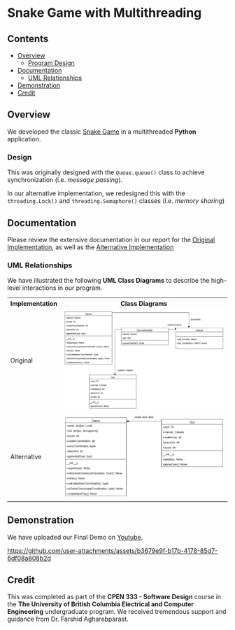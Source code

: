 # Snake Game with Multithreading

## Contents

* [Overview](#Overview)
    * [Program Design](#Design)
* [Documentation](#Documentation)
    * [UML Relationships](#UML-Relationships)
* [Demonstration](#Demonstration)
* [Credit](#Credit)

## Overview

We developed the classic [Snake Game](https://en.wikipedia.org/wiki/Snake_(video_game_genre)) in a multithreaded **Python** application.

### Design

This was originally designed with the `Queue.queue()` class to achieve synchronization (i.e. *message passing*).

In our alternative implementation, we redesigned this with the
`threading.Lock()` and `threading.Semaphore()` classes (i.e. *memory sharing*)

## Documentation

Please review the extensive documentation in our report for the [Original Implementation](/Documentation/Original/Original.pdf), as well as the [Alternative Implementation](/Documentation/Alternative/Alternative.pdf)


### UML Relationships

We have illustrated the following **UML Class Diagrams** to describe the high-level interactions in our program.

<table>
  <tr>
    <th>Implementation</th>
    <th>Class Diagrams</th>
  </tr>
  <tr>
    <td>Original</td>
    <td><img src = "Documentation/Original_ClassDiagrams.jpg"></td>
  </tr>
  <tr>
    <td>Alternative</td>
    <td><img src = "Documentation/Alternative_ClassDiagrams.jpg"></td>
  </tr>
</table>

## Demonstration

We have uploaded our Final Demo on <a href="https://www.youtube.com/watch?v=Qz6d5o-q-Cc" target="_blank">Youtube</a>.

https://github.com/user-attachments/assets/b3679e9f-b17b-4178-85d7-6df08a808b2d

## Credit

This was completed as part of the <b>CPEN 333 - Software Design</b> course in the <b>The University of British Columbia Electrical and Computer Engineering</b> undergraduate program. We received tremendous support and guidance from Dr. Farshid Agharebparast.
